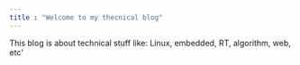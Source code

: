 ```yaml
---
title : "Welcome to my thecnical blog"
---
```

This blog is about technical stuff like: Linux, embedded, RT, algorithm, web, etc'





